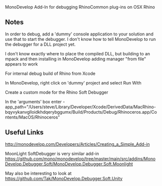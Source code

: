 MonoDevelop Add-In for debugging RhinoCommon plug-ins on OSX Rhino

Notes
-------
In order to debug, add a 'dummy' console application to your solution and use that to start the debugger.  I don't know how to tell MonoDevelop to run the debugger for a DLL project yet.

I don't know exactly where to place the compiled DLL, but building to an mpack and then installing in MonoDevelop adding manager "from file" appears to work

For internal debug build of Rhino from Xcode

In MonoDevelop, right click on 'dummy' project and select Run With

Create a custom mode for the Rhino Soft Debugger

In the 'arguments' box enter
-app_path="/Users/steve/Library/Developer/Xcode/DerivedData/MacRhino-bqyvykanvglloidkhdqerybggumx/Build/Products/Debug/Rhinoceros.app/Contents/MacOS/Rhinoceros"

Useful Links
-------
http://monodevelop.com/Developers/Articles/Creating_a_Simple_Add-in

MoonLight SoftDebugger is very similar add-in
https://github.com/mono/monodevelop/tree/master/main/src/addins/MonoDevelop.Debugger.Soft/MonoDevelop.Debugger.Soft.Moonlight

May also be interesting to look at
https://github.com/Tak/MonoDevelop.Debugger.Soft.Unity
